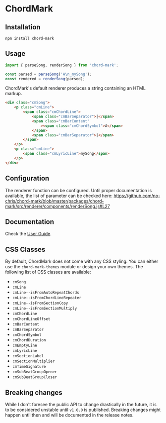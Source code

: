 # ChordMark

## Installation

```shell
npm install chord-mark
```

## Usage

```javascript
import { parseSong, renderSong } from 'chord-mark';

const parsed = parseSong('A\n_mySong');
const rendered = renderSong(parsed);
```

ChordMark's default renderer produces a string containing an HTML markup.

```html
<div class="cmSong">
	<p class="cmLine">
		<span class="cmChordLine">
			<span class="cmBarSeparator">|</span>
			<span class="cmBarContent"
				><span class="cmChordSymbol">A</span>
			</span>
			<span class="cmBarSeparator">|</span>
		</span>
	</p>
	<p class="cmLine">
		<span class="cmLyricLine">mySong</span>
	</p>
</div>
```

## Configuration

The renderer function can be configured.
Until proper documentation is available, the list of parameter can be checked here: https://github.com/no-chris/chord-mark/blob/master/packages/chord-mark/src/renderer/components/renderSong.js#L27

## Documentation

Check the [User Guide](https://chordmark.netlify.app).

## CSS Classes

By default, ChordMark does not come with any CSS styling.
You can either use the `chord-mark-themes` module or design your own themes.
The following list of CSS classes are available:

-   `cmSong`
-   `cmLine`
-   `cmLine--isFromAutoRepeatChords`
-   `cmLine--isFromChordLineRepeater`
-   `cmLine--isFromSectionCopy`
-   `cmLine--isFromSectionMultiply`
-   `cmChordLine`
-   `cmChordLineOffset`
-   `cmBarContent`
-   `cmBarSeparator`
-   `cmChordSymbol`
-   `cmChordDuration`
-   `cmEmptyLine`
-   `cmLyricLine`
-   `cmSectionLabel`
-   `cmSectionMultiplier`
-   `cmTimeSignature`
-   `cmSubBeatGroupOpener`
-   `cmSubBeatGroupCloser`

## Breaking changes

While I don't foresee the public API to change drastically in the future, it is to be considered unstable until `v1.0.0` is published.
Breaking changes might happen until then and will be documented in the release notes.
